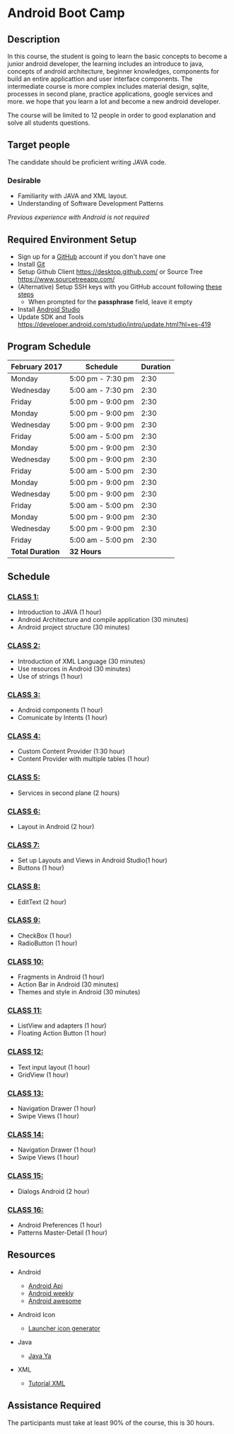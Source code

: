 # Android Boot Camp

## Description

In this course, the student is going to learn the basic concepts to become a junior android developer, the learning includes an introduce to java, concepts of android architecture, beginner knowledges, components for build an entire applicattion and user interface components.  The intermediate course is more complex includes material design, sqlite, processes in second plane, practice applications, google services and more. we hope that you learn a lot and become a new android developer.

The course will be limited to 12 people in order to good explanation and solve all students questions.

## Target people

The candidate should be proficient writing JAVA code.

### Desirable
- Familiarity with JAVA and XML layout.
- Understanding of Software Development Patterns

*Previous experience with Android is not required*

## Required Environment Setup

- Sign up for a [GitHub](http://github.com/) account if you don't have one
- Install [Git](https://git-scm.com/)
- Setup Github Client https://desktop.github.com/  or Source Tree https://www.sourcetreeapp.com/
- (Alternative) Setup SSH keys with you GitHub account following [these steps](https://help.github.com/articles/generating-an-ssh-key/)
  - When prompted for the **passphrase** field, leave it empty
- Install [Android Studio](https://developer.android.com/studio/index.html?hl=es-419)
- Update SDK and Tools https://developer.android.com/studio/intro/update.html?hl=es-419

## Program Schedule

February 2017 | Schedule | Duration
---------|----------|---------
Monday  | 5:00 pm - 7:30 pm | 2:30
Wednesday  | 5:00 am - 7:30 pm | 2:30
Friday  |  5:00 pm - 9:00 pm | 2:30
Monday  | 5:00 pm - 9:00 pm | 2:30
Wednesday  | 5:00 pm - 9:00 pm | 2:30
Friday  | 5:00 am - 5:00 pm | 2:30
Monday  | 5:00 pm - 9:00 pm | 2:30
Wednesday  | 5:00 pm - 9:00 pm | 2:30
Friday  | 5:00 am - 5:00 pm | 2:30
Monday  | 5:00 pm - 9:00 pm | 2:30
Wednesday  | 5:00 pm - 9:00 pm | 2:30
Friday  | 5:00 am - 5:00 pm | 2:30
Monday  | 5:00 pm - 9:00 pm | 2:30
Wednesday  | 5:00 pm - 9:00 pm | 2:30
Friday  | 5:00 am - 5:00 pm | 2:30
 | **Total Duration** | **32 Hours**

## Schedule

### [CLASS 1:](https://slides.com/) 
- Introduction to JAVA (1 hour)
- Android Architecture and compile application (30 minutes)
- Android project structure (30 minutes)

### [CLASS 2:](http://slides.com/)

- Introduction of XML Language (30 minutes)
- Use resources in Android (30 minutes)
- Use of strings (1 hour)

### [CLASS 3:](http://slides.com/) 

- Android components  (1 hour)
- Comunicate by Intents  (1 hour)

### [CLASS 4:](http://slides.com/) 

- Custom Content Provider (1:30 hour)
- Content Provider with multiple tables (1 hour)

### [CLASS 5:](https://slides.com/) 

- Services in second plane (2 hours)

### [CLASS 6:](https://slides.com/) 

- Layout in Android (2 hour)

### [CLASS 7:](https://slides.com/) 

- Set up Layouts and Views in Android Studio(1 hour)
- Buttons (1 hour)

### [CLASS 8:](https://slides.com/) 

- EditText (2 hour)

### [CLASS 9:](https://slides.com/) 

- CheckBox (1 hour)
- RadioButton (1 hour)

### [CLASS 10:](https://slides.com/) 

- Fragments in Android (1 hour)
- Action Bar in Android (30 minutes)
- Themes and style in Android (30 minutes)

### [CLASS 11:](https://slides.com/) 

- ListView and adapters (1 hour)
- Floating Action Button (1 hour)

### [CLASS 12:](https://slides.com/) 

- Text input layout (1 hour)
- GridView (1 hour)

### [CLASS 13:](https://slides.com/) 

- Navigation Drawer (1 hour)
- Swipe Views (1 hour)

### [CLASS 14:](https://slides.com/) 

- Navigation Drawer (1 hour)
- Swipe Views (1 hour)

### [CLASS 15:](https://slides.com/) 

- Dialogs Android (2 hour)

### [CLASS 16:](https://slides.com/) 

- Android Preferences (1 hour)
- Patterns Master-Detail (1 hour)


## Resources

- Android
  - [Android Api](https://developer.android.com/reference/packages.html)
  - [Android weekly](http://androidweekly.net/)
  - [Android awesome](https://github.com/wasabeef/awesome-android-ui)

- Android Icon
  - [Launcher icon generator](https://romannurik.github.io/AndroidAssetStudio/icons-launcher.html#foreground.type=clipart&foreground.clipart=android&foreground.space.trim=1&foreground.space.pad=0.25&foreColor=rgba(96%2C%20125%2C%20139%2C%200)&backColor=rgb(68%2C%20138%2C%20255)&crop=0&backgroundShape=square&effects=none)

- Java
  - [Java Ya](https://www.tutorialesprogramacionya.com/javaya/)

- XML
  - [Tutorial XML](http://www.desarrolloweb.com/manuales/manual-introduccion-xml.html)

## Assistance Required

The participants must take at least 90% of the course, this is 30 hours.
